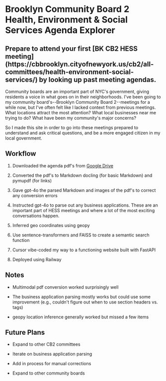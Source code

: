 <h1>Brooklyn Community Board 2 Health, Environment & Social Services Agenda Explorer</h1>

<h2>Prepare to attend your first [BK CB2 HESS meeting](https://cbbrooklyn.cityofnewyork.us/cb2/all-committees/health-environment-social-services/) by looking up past meeting agendas.</h2>

Community boards are an important part of NYC's government, giving residents a voice in what goes on in their neighborhoods. I've been going to my community board's--Brooklyn Community Board 2--meetings for a while now, but I've often felt like I lacked context from previous meetings. What locations attract the most attention? What local businesses near me trying to do? What have been my community's major concerns?

So I made this site in order to go into these meetings prepared to understand and ask critical questions, and be a more engaged citizen in my local government.

<h2>Workflow</h2>

1. Downloaded the agenda pdf's from [Google Drive](https://drive.google.com/drive/folders/1vP5RRdeO7Hq4skAh3kF3caUOAseeP27w)

2. Converted the pdf's to Markdown docling (for basic Markdown) and pymupdf (for links)

3. Gave gpt-4o the parsed Markdown and images of the pdf's to correct any conversion errors

4. Instructed gpt-4o to parse out any business applications. These are an important part of HESS meetings and where a lot of the most exciting conversations happen.

5. Inferred geo coordinates using geopy

6. Use sentence-transformers and FAISS to create a semantic search function

7. Cursor vibe-coded my way to a functioning website built with FastAPI

8. Deployed using Railway

<h2>Notes</h2>

* Multimodal pdf conversion worked surprisingly well

* The business application parsing mostly works but could use some improvement (e.g., couldn't figure out when to use section headers vs. tags)

* geopy location inference generally worked but missed a few items

<h2>Future Plans</h2>

* Expand to other CB2 committees

* Iterate on business application parsing

* Add in process for manual corrections

* Expand to other community boards